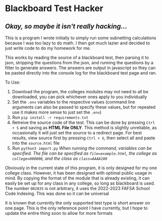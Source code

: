 # Blackboard Test Hacker
## *Okay, so maybe it isn't really hacking...* ##

This is a program I wrote initially to simply run some subnetting calculations because I was too lazy to do math.
I then got much lazier and decided to just write code to do my homework for me.

This works by reading the source of a blackboard test, then parsing it to json, stripping the questions from the json,
and running the questions by a filter to generate answers. The answers are output in javascript so they can be pasted
directly into the console log for the blackboard test page and ran.

To Use:
1. Download the program, the colleges modules may not need to all be downloaded, you can pick whichever ones apply to you individually
2. Set the `.env` variables to the respective values (command line arguments can also be passed to specify these values, but for repeated use it makes more sense to just set the `.env`)
3. Run `pip install -r requirements.txt`
4. Retreive the source code of the test. This can be done by pressing `Ctrl + S` and saving as **HTML File ONLY**. This method is slightly unreliable, as occasionally it will just set the source to a redirect page. For best results, view source first by pressing `Ctrl + U`, then select all and paste into the `source.html` file
5. Run `python3 import.py`
*When running the command, variables can be specified. The file can be specified as `file=example.html`, the college as `college=000000`, and the class as `class=AAAA100`*

Obviously in the current state of this program, it is only designed for my one college class. However, it has been designed with optimal public usage in mind. By copying the format of the module that is already existing, it can easily be set up for any class in any college, so long as blackboard is used. The number `002835` is not arbitrary, it uses the 2022-2023 FAFSA School Code Indexing. This was done so it can be universal

It is known that currently the only supported test type is short answer on one page. This is the only reference point I have currently, but I hope to update the entire thing soon to allow for more formats
 
